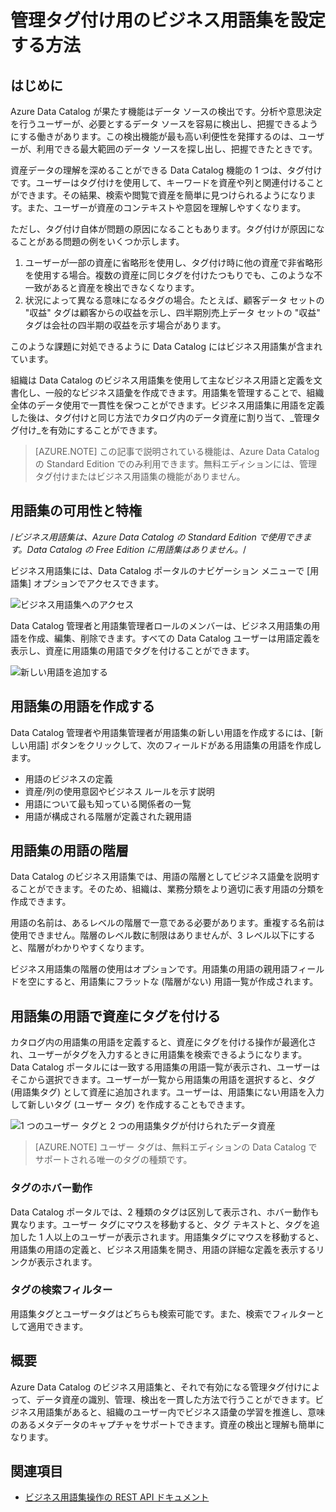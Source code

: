 <properties
	pageTitle="管理タグ付け用のビジネス用語集を設定する方法 | Microsoft Azure"
	description="Azure Data Catalog のビジネス用語集で、一般的なビジネス語彙を定義および使用して、登録したデータ資産にタグを付ける方法について取り上げた記事です。"
	services="data-catalog"
	documentationCenter=""
	authors="steelanddata"
	manager="NA"
	editor=""
	tags=""/>
<tags
	ms.service="data-catalog"
	ms.devlang="NA"
	ms.topic="article"
	ms.tgt_pltfrm="NA"
	ms.workload="data-catalog"
	ms.date="09/21/2016"
	ms.author="maroche"/>

# 管理タグ付け用のビジネス用語集を設定する方法

## はじめに

Azure Data Catalog が果たす機能はデータ ソースの検出です。分析や意思決定を行うユーザーが、必要とするデータ ソースを容易に検出し、把握できるようにする働きがあります。この検出機能が最も高い利便性を発揮するのは、ユーザーが、利用できる最大範囲のデータ ソースを探し出し、把握できたときです。

資産データの理解を深めることができる Data Catalog 機能の 1 つは、タグ付けです。ユーザーはタグ付けを使用して、キーワードを資産や列と関連付けることができます。その結果、検索や閲覧で資産を簡単に見つけられるようになります。また、ユーザーが資産のコンテキストや意図を理解しやすくなります。

ただし、タグ付け自体が問題の原因になることもあります。タグ付けが原因になることがある問題の例をいくつか示します。

1.	ユーザーが一部の資産に省略形を使用し、タグ付け時に他の資産で非省略形を使用する場合。複数の資産に同じタグを付けたつもりでも、このような不一致があると資産を検出できなくなります。
2.	状況によって異なる意味になるタグの場合。たとえば、顧客データ セットの "収益" タグは顧客からの収益を示し、四半期別売上データ セットの "収益" タグは会社の四半期の収益を示す場合があります。

このような課題に対処できるように Data Catalog にはビジネス用語集が含まれています。

組織は Data Catalog のビジネス用語集を使用して主なビジネス用語と定義を文書化し、一般的なビジネス語彙を作成できます。用語集を管理することで、組織全体のデータ使用で一貫性を保つことができます。ビジネス用語集に用語を定義した後は、タグ付けと同じ方法でカタログ内のデータ資産に割り当て、_管理タグ付け_を有効にすることができます。

> [AZURE.NOTE] この記事で説明されている機能は、Azure Data Catalog の Standard Edition でのみ利用できます。無料エディションには、管理タグ付けまたはビジネス用語集の機能がありません。

## 用語集の可用性と特権

/*ビジネス用語集は、Azure Data Catalog の Standard Edition で使用できます。Data Catalog の Free Edition に用語集はありません。*/

ビジネス用語集には、Data Catalog ポータルのナビゲーション メニューで [用語集] オプションでアクセスできます。

![ビジネス用語集へのアクセス](./media/data-catalog-how-to-business-glossary/01-portal-menu.png)


Data Catalog 管理者と用語集管理者ロールのメンバーは、ビジネス用語集の用語を作成、編集、削除できます。すべての Data Catalog ユーザーは用語定義を表示し、資産に用語集の用語でタグを付けることができます。

![新しい用語を追加する](./media/data-catalog-how-to-business-glossary/02-new-term.png)


## 用語集の用語を作成する

Data Catalog 管理者や用語集管理者が用語集の新しい用語を作成するには、[新しい用語] ボタンをクリックして、次のフィールドがある用語集の用語を作成します。

* 用語のビジネスの定義
* 資産/列の使用意図やビジネス ルールを示す説明
* 用語について最も知っている関係者の一覧
* 用語が構成される階層が定義された親用語


## 用語集の用語の階層

Data Catalog のビジネス用語集では、用語の階層としてビジネス語彙を説明することができます。そのため、組織は、業務分類をより適切に表す用語の分類を作成できます。

用語の名前は、あるレベルの階層で一意である必要があります。重複する名前は使用できません。階層のレベル数に制限はありませんが、3 レベル以下にすると、階層がわかりやすくなります。

ビジネス用語集の階層の使用はオプションです。用語集の用語の親用語フィールドを空にすると、用語集にフラットな (階層がない) 用語一覧が作成されます。

## 用語集の用語で資産にタグを付ける

カタログ内の用語集の用語を定義すると、資産にタグを付ける操作が最適化され、ユーザーがタグを入力するときに用語集を検索できるようになります。Data Catalog ポータルには一致する用語集の用語一覧が表示され、ユーザーはそこから選択できます。ユーザーが一覧から用語集の用語を選択すると、タグ (用語集タグ) として資産に追加されます。ユーザーは、用語集にない用語を入力して新しいタグ (ユーザー タグ) を作成することもできます。

![1 つのユーザー タグと 2 つの用語集タグが付けられたデータ資産](./media/data-catalog-how-to-business-glossary/03-tagged-asset.png)

> [AZURE.NOTE] ユーザー タグは、無料エディションの Data Catalog でサポートされる唯一のタグの種類です。

### タグのホバー動作
Data Catalog ポータルでは、2 種類のタグは区別して表示され、ホバー動作も異なります。ユーザー タグにマウスを移動すると、タグ テキストと、タグを追加した 1 人以上のユーザーが表示されます。用語集タグにマウスを移動すると、用語集の用語の定義と、ビジネス用語集を開き、用語の詳細な定義を表示するリンクが表示されます。

### タグの検索フィルター
用語集タグとユーザータグはどちらも検索可能です。また、検索でフィルターとして適用できます。

## 概要
Azure Data Catalog のビジネス用語集と、それで有効になる管理タグ付けによって、データ資産の識別、管理、検出を一貫した方法で行うことができます。ビジネス用語集があると、組織のユーザー内でビジネス語彙の学習を推進し、意味のあるメタデータのキャプチャをサポートできます。資産の検出と理解も簡単になります。

## 関連項目

- [ビジネス用語集操作の REST API ドキュメント](https://msdn.microsoft.com/library/mt708855.aspx)

<!---HONumber=AcomDC_0921_2016-->